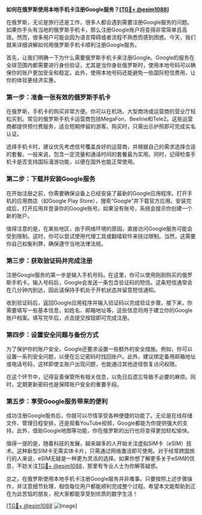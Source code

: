 **如何在俄罗斯使用本地手机卡注册Google服务？[[TG💪+ @esim1088](https://t.me/s/esim1088)]**

在俄罗斯，无论是旅行还是工作，很多人都会遇到需要注册Google服务的问题。如果你手头有当地的俄罗斯手机卡，那么注册Google账户将变得非常简单且高效。然而，很多用户可能会因为语言障碍或者流程不熟悉而感到困惑。今天，我们就来详细讲解如何用俄罗斯手机卡顺利注册Google服务。

首先，让我们明确一下为什么需要俄罗斯手机卡来注册Google。Google的服务在全球范围内都需要进行身份验证，尤其是当你身处俄罗斯时，使用本地号码可以确保你的账户更加安全和稳定。此外，使用本地号码还能避免一些国际短信费用，让你的体验更经济实惠。

### 第一步：准备一张有效的俄罗斯手机卡

在俄罗斯，手机卡的购买非常方便。你可以在机场、大型商场或运营商的营业厅轻松买到。常见的俄罗斯手机卡运营商包括MegaFon、Beeline和Tele2。这些运营商都提供预付费服务，适合短期停留的游客。购买时，只需出示护照即可完成实名认证。

选择手机卡时，建议优先考虑信号覆盖良好的运营商，并根据自己的需求选择合适的套餐。一般来说，包含一定流量和通话时间的套餐最为实用。同时，记得检查手机卡是否支持国际漫游功能，以便在国外也能正常使用。

### 第二步：下载并安装Google服务

在开始注册之前，你需要确保设备上已经安装了最新的Google应用程序。打开手机的应用商店（如Google Play Store），搜索“Google”并下载官方应用。安装完成后，打开应用并登录你的Google账号。如果没有账号，系统会提示你创建一个新的账户。

值得注意的是，在某些地区，由于网络环境的原因，直接访问Google服务可能会受到限制。这时，你可以尝试使用代理工具或翻墙软件来绕过限制。当然，这需要你自己权衡利弊，确保遵守当地法律法规。

### 第三步：获取验证码并完成注册

注册Google服务的第一步是输入手机号码。在这里，你可以使用刚刚购买的俄罗斯手机卡。输入号码后，Google会发送一条包含验证码的短信。这条短信通常会在几分钟内到达，因此请保持手机处于开机状态并留意短信通知。

收到验证码后，返回Google应用程序并输入验证码以完成验证步骤。接下来，你需要填写一些基本信息，如姓名、邮箱地址等。这些信息将用于建立你的Google账户档案。填写完毕后，点击提交按钮即可完成注册。

### 第四步：设置安全问题与备份方式

为了保护你的账户安全，Google还要求设置一些额外的安全措施。例如，你可以设置一系列安全问题，以便在忘记密码时找回账户。此外，建议绑定备用邮箱地址或电话号码，这样即使主账户出现问题，也能通过其他途径恢复访问权限。

在这个环节中，记得妥善保管所有相关信息，以免日后遗忘导致不必要的麻烦。同时，定期更新密码也是保障账户安全的重要手段。

### 第五步：享受Google服务带来的便利

成功注册Google服务后，你就可以尽情享受各种便捷的功能了。无论是在线存储文件、管理日程安排，还是观看YouTube视频，Google都能为你提供强大的支持。此外，借助Google地图等功能，你在俄罗斯的出行也将变得更加轻松愉快。

值得一提的是，随着科技的发展，越来越多的人开始关注虚拟SIM卡（eSIM）技术。这种新型SIM卡无需实体卡片，只需通过网络激活即可使用。对于经常跨国旅行的人来说，eSIM无疑是一种更为灵活的选择。如果你想了解更多关于eSIM的信息，不妨关注[TG💪+ @esim1088](https://t.me/s/esim1088)，那里有专业人士为你解答疑惑。

总之，在俄罗斯使用本地手机卡注册Google服务并非难事。只要按照上述步骤操作，并注意细节处理，相信每位用户都能顺利完成整个过程。希望本文能帮助到正在为此苦恼的朋友，祝大家都能享受到优质的数字生活！

[[TG💪+ @esim1088](https://t.me/s/esim1088) ![Image](https://i.postimg.cc/4NQfJmqS/Snipaste-2025-05-13-00-14-12.png)]